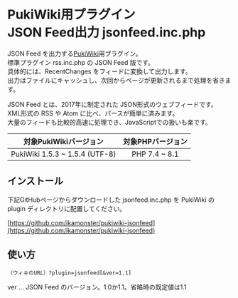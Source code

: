 # PukiWiki用プラグイン<br>JSON Feed出力 jsonfeed.inc.php

JSON Feed を出力する[PukiWiki](https://pukiwiki.osdn.jp/)用プラグイン。  
標準プラグイン rss.inc.php の JSON Feed 版です。  
具体的には、RecentChanges をフィードに変換して出力します。  
出力はファイルにキャッシュし、次回からページが更新されるまで処理を省きます。

JSON Feed とは、2017年に制定された JSON形式のウェブフィードです。  
XML形式の RSS や Atom に比べ、パースが簡単に済みます。  
大量のフィードも比較的高速に処理でき、JavaScriptでの扱いも楽です。

|対象PukiWikiバージョン|対象PHPバージョン|
|:---:|:---:|
|PukiWiki 1.5.3 ~ 1.5.4 (UTF-8)|PHP 7.4 ~ 8.1|

## インストール

下記GitHubページからダウンロードした jsonfeed.inc.php を PukiWiki の plugin ディレクトリに配置してください。

[https://github.com/ikamonster/pukiwiki-jsonfeed](https://github.com/ikamonster/pukiwiki-jsonfeed)

## 使い方

```
（ウィキのURL）?plugin=jsonfeed[&ver=1.1]
```

ver … JSON Feed のバージョン。1.0か1.1。省略時の既定値は1.1

